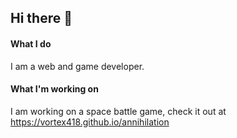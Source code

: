 ## Hi there 👋

#### What I do
I am a web and game developer.
#### What I'm working on
 I am working on a space battle game, check it out at https://vortex418.github.io/annihilation
